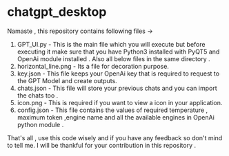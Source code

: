 # chatgpt_desktop

Namaste , this repository contains following files ->

1. GPT_UI.py - This is the main file which you will execute but before executing it make sure that you have Python3 installed with PyQT5 and OpenAi module installed . Also all below files in the same directory .
2. horizontal_line.png - Its a file for decoration purpose.
3. key.json - This file keeps your OpenAi key that is required to request to the GPT Model and create outputs.
4. chats.json - This file will store your previous chats and you can import the chats too .
5. icon.png - This is required if you want to view a icon in your application.
6. config.json - This file contains the values of required temperature , maximum token ,engine name and all the available engines in OpenAi python module .

That's all , use this code wisely and if you have any feedback so don't mind to tell me.
I will be thankful for your contribution in this repository .
